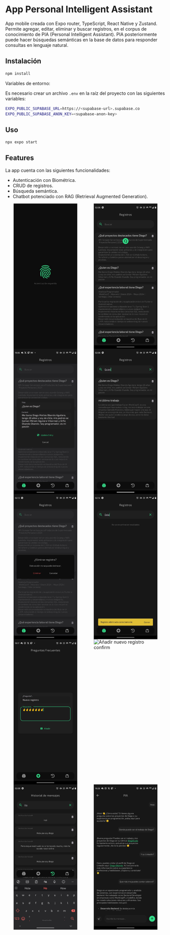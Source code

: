 # App Personal Intelligent Assistant

App mobile creada con Expo router, TypeScript, React Native y Zustand. Permite agregar, editar, eliminar y buscar registros, en el corpus de conocimiento de PIA (Personal Intelligent Assistant). PIA posteriormente puede hacer búsquedas semánticas en la base de datos para responder consultas en lenguaje natural.

## Instalación

```bash
npm install
```

Variables de entorno:

Es necesario crear un archivo `.env` en la raíz del proyecto con las siguientes variables:

```bash
EXPO_PUBLIC_SUPABASE_URL=https://<supabase-url>.supabase.co
EXPO_PUBLIC_SUPABASE_ANON_KEY=<supabase-anon-key>
```

## Uso

```bash
npx expo start
```

## Features

La app cuenta con las siguientes funcionalidades:

- Autenticación con Biométrica.
- CRUD de registros.
- Búsqueda semántica.
- Chatbot potenciado con RAG (Retrieval Augmented Generation).

<div style="display: flex; flex-wrap: wrap; justify-content: space-around;">
  <img src="./img/pia-auth.jpeg" alt="Autenticación biométrica" width="200" height="auto">
  <img src="./img/pia-registros-1.jpeg" alt="Screen registros 1" width="200" height="auto">
  <img src="./img/pia-registros-update.jpeg" alt="Actualizar registros" width="200" height="auto">
  <img src="./img/pia-registros-buscar.jpeg" alt="Buscar registro" width="200" height="auto">
  <img src="./img/pia-registros-eliminar.jpeg" alt="Eliminar registro" width="200" height="auto">
  <img src="./img/pia-registros-eliminado-confirm.jpeg" alt="Eliminar registro confirmación con snack bar" width="200" height="auto">
  <img src="./img/pia-nuevo-registro.jpeg" alt="Añadir nuevo registro" width="200" height="auto">
  <img src="./img/pia-nuevo-registro-añadido.jpeg" alt="Añadir nuevo registro confirm" width="200" height="auto">
  <img src="./img/pia-historial-mensajes.jpeg" alt="Historial de mensajes" width="200" height="auto">
  <img src="./img/pia-chat.jpeg" alt="Chat" width="200" height="auto">
</div>
